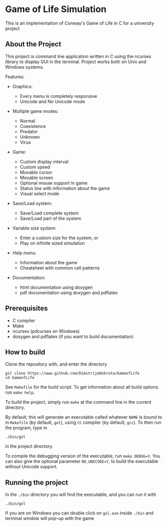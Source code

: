 # Game of Life Simulation

This is an implementation of Conway's Game of Life in C for a university project


## About the Project

This project is command line application written in C using the ncurses library
to display GUI in the terminal. Project works both on Unix and Windows systems.

Features:
- Graphics:
  - Every menu is completely responsive
  - Unicode and No Unicode mode

- Multiple game modes:
  - Normal
  - Coexistence
  - Predator
  - Unknown
  - Virus

- Game:
  - Custom display interval
  - Custom speed
  - Movable cursor
  - Movable screen
  - Optional mouse support in game
  - Status line with information about the game
  - Visual select mode

- Save/Load system:
  - Save/Load complete system
  - Save/Load part of the system

- Variable size system:
  - Enter a custom size for the system, or
  - Play on infinite sized simulation

- Help menu:
  - Information about the game
  - Cheatsheet with common cell patterns

- Documentation:
  - html documentation using doxygen
  - pdf documentation using doxygen and pdflatex


## Prerequisites

- C compiler
- Make
- ncurses (pdcurses on Windows)
- doxygen and pdflatex (if you want to build documentation)


## How to build

Clone the repository with, and enter the directory

```
git clone https://www.github.com/DimitrijeDobrota/GameofLife
cd GameofLife
```

See `Makefile` for the build script.
To get information about all build options run `make help`.

To build the project, simply run `make` at the command line in the current directory.

By default, this will generate an executable called whatever `NAME`
is bound to in `Makefile` (by default, `gol`), using `CC` compiler (by default, `gcc`).
To then run the program, type in

```
./bin/gol
```

in the project directory.

To compile the debugging version of the executable, run `make DEBUG=Y`.
You can also give the optional parameter `NO_UNICODE=Y`, to build the executable without Unicode support.


## Running the project

In the `./bin` directory you will find the executable, and you can run it with

```
./bin/gol
```

If you are on Windows you can double click on `gol.exe` inside `./bin` and
terminal window will pop-up with the game
